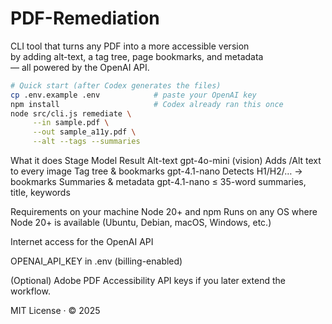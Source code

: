# PDF-Remediation

CLI tool that turns any PDF into a more accessible version  
by adding alt-text, a tag tree, page bookmarks, and metadata  
— all powered by the OpenAI API.

```bash
# Quick start (after Codex generates the files)
cp .env.example .env            # paste your OpenAI key
npm install                     # Codex already ran this once
node src/cli.js remediate \
     --in sample.pdf \
     --out sample_a11y.pdf \
     --alt --tags --summaries
```

What it does
Stage	Model	Result
Alt-text	gpt-4o-mini (vision)	Adds /Alt text to every image
Tag tree & bookmarks	gpt-4.1-nano	Detects H1/H2/… → bookmarks
Summaries & metadata	gpt-4.1-nano	≤ 35-word summaries, title, keywords

Requirements on your machine
Node 20+ and npm
Runs on any OS where Node 20+ is available (Ubuntu, Debian, macOS, Windows, etc.)

Internet access for the OpenAI API

OPENAI_API_KEY in .env (billing-enabled)

(Optional) Adobe PDF Accessibility API keys if you later extend the workflow.

MIT License · © 2025
